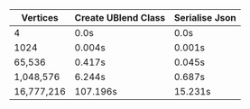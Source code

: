 |Vertices|Create UBlend Class|Serialise Json|
|---|---|---|
| 4 | 0.0s | 0.0s |
| 1024 | 0.004s | 0.001s |
| 65,536 | 0.417s | 0.045s |
| 1,048,576 | 6.244s | 0.687s |
| 16,777,216 | 107.196s | 15.231s |
